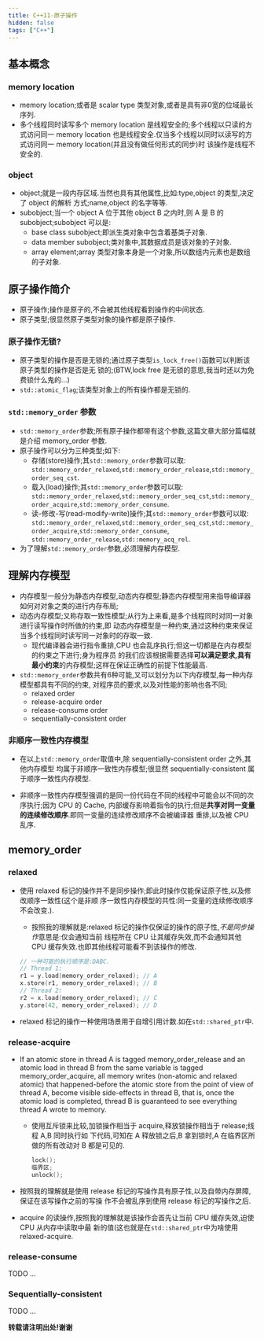 ```yaml
---
title: C++11-原子操作
hidden: false
tags: ["C++"]
---
```


## 基本概念

### memory location

*   memory location;或者是 scalar type 类型对象,或者是具有非0宽的位域最长序列.
*   多个线程同时读写多个 memory location 是线程安全的;多个线程以只读的方式访问同一 memory location
    也是线程安全.仅当多个线程以同时以读写的方式访问同一 memory location(并且没有做任何形式的同步)时
    该操作是线程不安全的.

### object

*   object;就是一段内存区域.当然也具有其他属性,比如:type,object 的类型,决定了 object 的解析
    方式;name,object 的名字等等.
*   subobject;当一个 object A 位于其他 object B 之内时,则 A 是 B 的 subobject;subobject
    可以是:
    -   base class subobject;即派生类对象中包含着基类子对象.
    -   data member subobject;类对象中,其数据成员是该对象的子对象.
    -   array element;array 类型对象本身是一个对象,所以数组内元素也是数组的子对象.

## 原子操作简介

*   原子操作;操作是原子的,不会被其他线程看到操作的中间状态.
*   原子类型;很显然原子类型对象的操作都是原子操作.

### 原子操作无锁?

*   原子类型的操作是否是无锁的;通过原子类型`is_lock_free()`函数可以判断该原子类型的操作是否是无
    锁的;(BTW,lock free 是无锁的意思,我当时还以为免费锁什么鬼的...)
*   `std::atomic_flag`;该类型对象上的所有操作都是无锁的.

### `std::memory_order` 参数
*   `std::memory_order`参数;所有原子操作都带有这个参数,这篇文章大部分篇幅就是介绍 memory_order 参数.
*   原子操作可以分为三种类型;如下:
    -   存储(store)操作;其`std::memory_order`参数可以取: `std::memory_order_relaxed`,`std::memory_order_release`,`std::memory_order_seq_cst`.
    -   载入(load)操作;其`std::memory_order`参数可以取: `std::memory_order_relaxed`,`std::memory_order_seq_cst`,`std::memory_order_acquire`,`std::memory_order_consume`.
    -   读-修改-写(read-modify-write)操作;其`std::memory_order`参数可以取: `std::memory_order_relaxed`,`std::memory_order_seq_cst`,`std::memory_order_acquire`,`std::memory_order_consume`,
        `std::memory_order_release`,`std::memory_acq_rel`.
*   为了理解`std::memory_order`参数,必须理解内存模型.

## 理解内存模型

*   内存模型一般分为静态内存模型,动态内存模型;静态内存模型用来指导编译器如何对对象之类的进行内存布局;
*   动态内存模型;又称存取一致性模型;从行为上来看,是多个线程同时对同一对象进行读写操作时所做的约束,即
    动态内存模型是一种约束,通过这种约束来保证当多个线程同时读写同一对象时的存取一致.
    -   现代编译器会进行指令重排,CPU 也会乱序执行;但这一切都是在内存模型的约束之下进行;身为程序员
        的我们应该根据需要选择**可以满足要求,具有最小约束**的内存模型;这样在保证正确性的前提下性能最高.
*   `std::memory_order`参数共有6种可能,又可以划分为以下内存模型,每一种内存模型都具有不同的约束,
    对程序员的要求,以及对性能的影响也各不同;
    -   relaxed order
    -   release-acquire order
    -   release-consume order
    -   sequentially-consistent order

### 非顺序一致性内存模型

*   在以上`std::memory_order`取值中,除 sequentially-consistent order 之外,其他内存模型
    均属于非顺序一致性内存模型;很显然 sequentially-consistent 属于顺序一致性内存模型.

*   非顺序一致性内存模型强调的是同一份代码在不同的线程中可能会以不同的次序执行;因为 CPU 的 Cache,
    内部缓存影响着指令的执行;但是**共享对同一变量的连续修改顺序**.即同一变量的连续修改顺序不会被编译器
    重排,以及被 CPU 乱序.

## memory_order

### relaxed

*   使用 relaxed 标记的操作并不是同步操作;即此时操作仅能保证原子性,以及修改顺序一致性(这个是非顺
    序一致性内存模型的共性:同一变量的连续修改顺序不会改变.).
    -   按照我的理解就是:relaxed 标记的操作仅保证的操作的原子性,*不是同步操作*意思是:仅会通知当前
        线程所在 CPU 让其缓存失效,而不会通知其他 CPU 缓存失效.也即其他线程可能看不到该操作的修改.

    ```c
    // 一种可能的执行顺序是:DABC.
    // Thread 1:
    r1 = y.load(memory_order_relaxed); // A
    x.store(r1, memory_order_relaxed); // B
    // Thread 2:
    r2 = x.load(memory_order_relaxed); // C
    y.store(42, memory_order_relaxed); // D
    ```

*   relaxed 标记的操作一种使用场景用于自增引用计数.如在`std::shared_ptr`中.

### release-acquire

*   If an atomic store in thread A is tagged memory_order_release and an atomic
    load in thread B from the same variable is tagged memory_order_acquire, all
    memory writes (non-atomic and relaxed atomic) that happened-before the atomic
    store from the point of view of thread A, become visible side-effects in thread B,
    that is, once the atomic load is completed, thread B is guaranteed to see
    everything thread A wrote to memory.

    -   使用互斥锁来比较,加锁操作相当于 acquire,释放锁操作相当于 release;线程 A,B 同时执行如
        下代码,可知在 A 释放锁之后,B 拿到锁时,A 在临界区所做的所有改动对 B 都是可见的.

        ```c
        lock();
        临界区;
        unlock();
        ```

*   按照我的理解就是使用 release 标记的写操作具有原子性,以及自带内存屏障,保证在该写操作之前的写操
    作不会被乱序到使用 release 标记的写操作之后.

*   acquire 的读操作,按照我的理解就是该操作会首先让当前 CPU 缓存失效,迫使 CPU 从内存中读取中最
    新的值(这也就是在`std::shared_ptr`中为啥使用 relaxed-acquire.


### release-consume

TODO ...

### Sequentially-consistent

TODO ...



**转载请注明出处!谢谢**
